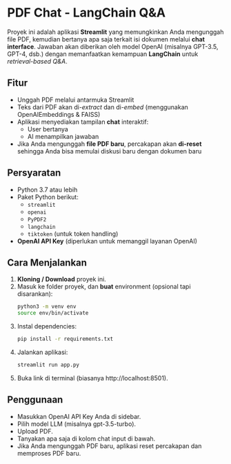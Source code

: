 # PDF Chat - LangChain Q&A

Proyek ini adalah aplikasi **Streamlit** yang memungkinkan Anda mengunggah file PDF, kemudian bertanya apa saja terkait isi dokumen melalui **chat interface**. Jawaban akan diberikan oleh model OpenAI (misalnya GPT-3.5, GPT-4, dsb.) dengan memanfaatkan kemampuan **LangChain** untuk *retrieval-based Q&A*.

## Fitur
- Unggah PDF melalui antarmuka Streamlit
- Teks dari PDF akan di-*extract* dan di-*embed* (menggunakan OpenAIEmbeddings & FAISS)
- Aplikasi menyediakan tampilan **chat** interaktif:
  - User bertanya
  - AI menampilkan jawaban
- Jika Anda mengunggah **file PDF baru**, percakapan akan **di-reset** sehingga Anda bisa memulai diskusi baru dengan dokumen baru

## Persyaratan
- Python 3.7 atau lebih
- Paket Python berikut:
  - `streamlit`
  - `openai`
  - `PyPDF2`
  - `langchain`
  - `tiktoken` (untuk token handling)
- **OpenAI API Key** (diperlukan untuk memanggil layanan OpenAI)

## Cara Menjalankan
1. **Kloning / Download** proyek ini.
2. Masuk ke folder proyek, dan **buat** environment (opsional tapi disarankan):
   ```bash
   python3 -m venv env
   source env/bin/activate
3. Instal dependencies:
   ```bash
   pip install -r requirements.txt
4. Jalankan aplikasi:
   ```bash
   streamlit run app.py
5. Buka link di terminal (biasanya http://localhost:8501).

## Penggunaan
- Masukkan OpenAI API Key Anda di sidebar.
- Pilih model LLM (misalnya gpt-3.5-turbo).
- Upload PDF.
- Tanyakan apa saja di kolom chat input di bawah.
- Jika Anda mengunggah PDF baru, aplikasi reset percakapan dan memproses PDF baru.
